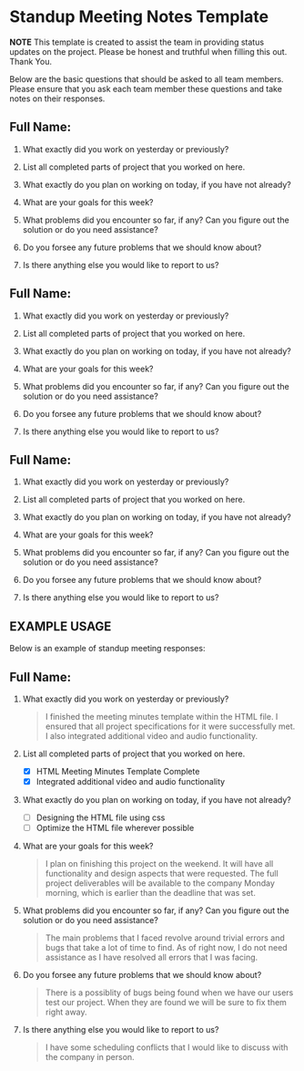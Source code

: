 # Standup Meeting Notes Template

**NOTE**
This template is created to assist the team in providing status updates on the project. Please be
honest and truthful when filling this out. Thank You.

Below are the basic questions that should be asked to all team members. Please ensure that you ask each team member these questions and take notes on their responses.

## Full Name: 

1. What exactly did you work on yesterday or previously?

2. List all completed parts of project that you worked on here.

3. What exactly do you plan on working on today, if you have not already?

4. What are your goals for this week?

5. What problems did you encounter so far, if any? Can you figure out the solution or do you need assistance?

6. Do you forsee any future problems that we should know about?
   
7. Is there anything else you would like to report to us?
   

## Full Name: 

1. What exactly did you work on yesterday or previously?

2. List all completed parts of project that you worked on here.

3. What exactly do you plan on working on today, if you have not already?

4. What are your goals for this week?

5. What problems did you encounter so far, if any? Can you figure out the solution or do you need assistance?

6. Do you forsee any future problems that we should know about?
   
7. Is there anything else you would like to report to us?
   

## Full Name: 

1. What exactly did you work on yesterday or previously?

2. List all completed parts of project that you worked on here.

3. What exactly do you plan on working on today, if you have not already?

4. What are your goals for this week?

5. What problems did you encounter so far, if any? Can you figure out the solution or do you need assistance?

6. Do you forsee any future problems that we should know about?
   
7. Is there anything else you would like to report to us?

## **EXAMPLE USAGE**
Below is an example of standup meeting responses:

## Full Name: 

1. What exactly did you work on yesterday or previously?
   > I finished the meeting minutes template within the HTML file. I ensured that all project specifications for it were successfully met. I also integrated additional video and audio functionality.

2. List all completed parts of project that you worked on here.
   - [x] HTML Meeting Minutes Template Complete
   - [x] Integrated additional video and audio functionality

3. What exactly do you plan on working on today, if you have not already?
   - [ ] Designing the HTML file using css
   - [ ] Optimize the HTML file wherever possible

4. What are your goals for this week?
   > I plan on finishing this project on the weekend. It will have all functionality and design aspects that were requested. The full project deliverables will be available to the company Monday morning, which is earlier than the deadline that was set.

5. What problems did you encounter so far, if any? Can you figure out the solution or do you need assistance?
   > The main problems that I faced revolve around trivial errors and bugs that take a lot of time to find. As of right now, I do not need assistance as I have resolved all errors that I was facing.

6. Do you forsee any future problems that we should know about?
   > There is a possiblity of bugs being found when we have our users test our project. When they are found we will be sure to fix them right away.
   
7. Is there anything else you would like to report to us?
   > I have some scheduling conflicts that I would like to discuss with the company in person.







